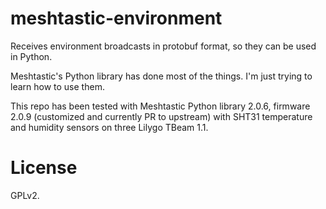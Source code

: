 # meshtastic-environment

Receives environment broadcasts in protobuf format, so they can be used in
Python.

Meshtastic's Python library has done most of the things. I'm just trying to
learn how to use them.

This repo has been tested with Meshtastic Python library 2.0.6, firmware 2.0.9
(customized and currently PR to upstream) with SHT31 temperature and humidity
sensors on three Lilygo TBeam 1.1.

# License

GPLv2.
